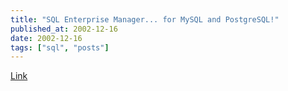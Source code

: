 ```yaml
---
title: "SQL Enterprise Manager... for MySQL and PostgreSQL!"
published_at: 2002-12-16
date: 2002-12-16
tags: ["sql", "posts"]
---
```

[Link](http://dbtools.com.br/EN/index.php)